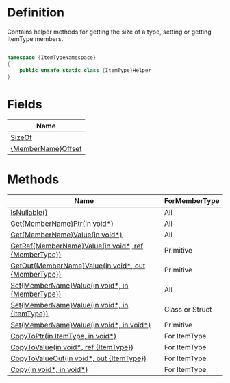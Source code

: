 # Definition
Contains helper methods for getting the size of a type, setting or getting ItemType members.

```C#

namespace {ItemTypeNamespace}
{
    public unsafe static class {ItemType}Helper
}

```

# Fields

| Name |
| ------------- |
| [SizeOf](https://github.com/SoftStoneDevelop/StackMemoryCollections/blob/main/Documentation/Helper/SizeOf.md)  |
| [{MemberName}Offset](https://github.com/SoftStoneDevelop/StackMemoryCollections/blob/main/Documentation/Helper/Offset.md)  |

# Methods

| Name | ForMemberType |
| ------------- | ------------- |
| [IsNullable()](https://github.com/SoftStoneDevelop/StackMemoryCollections/blob/main/Documentation/Wrapper/GetValue.md)  | All |
| [Get{MemberName}Ptr(in void*)](https://github.com/SoftStoneDevelop/StackMemoryCollections/blob/main/Documentation/Helper/GetPtr.md)  | All |
| [Get{MemberName}Value(in void*)](https://github.com/SoftStoneDevelop/StackMemoryCollections/blob/main/Documentation/Helper/GetValue.md)  | All |
| [GetRef{MemberName}Value(in void*, ref {MemberType})](https://github.com/SoftStoneDevelop/StackMemoryCollections/blob/main/Documentation/Helper/GetRef.md)  | Primitive |
| [GetOut{MemberName}Value(in void*, out {MemberType})](https://github.com/SoftStoneDevelop/StackMemoryCollections/blob/main/Documentation/Helper/GetOut.md)  | Primitive |
| [Set{MemberName}Value(in void*, in {MemberType})](https://github.com/SoftStoneDevelop/StackMemoryCollections/blob/main/Documentation/Helper/SetInValue.md)  | All |
| [Set{MemberName}Value(in void*, in {ItemType})](https://github.com/SoftStoneDevelop/StackMemoryCollections/blob/main/Documentation/Helper/SetValueFromRoot.md)  | Class or Struct |
| [Set{MemberName}Value(in void*, in void*)](https://github.com/SoftStoneDevelop/StackMemoryCollections/blob/main/Documentation/Helper/SetInPtr.md)  | Primitive |
| [CopyToPtr(in ItemType, in void*)](https://github.com/SoftStoneDevelop/StackMemoryCollections/blob/main/Documentation/Helper/CopyToPtr.md)  | For ItemType |
| [CopyToValue(in void*, ref {ItemType})](https://github.com/SoftStoneDevelop/StackMemoryCollections/blob/main/Documentation/Helper/CopyToValue.md)  | For ItemType |
| [CopyToValueOut(in void*, out {ItemType})](https://github.com/SoftStoneDevelop/StackMemoryCollections/blob/main/Documentation/Helper/CopyToValueOut.md)  | For ItemType |
| [Copy(in void*, in void*)](https://github.com/SoftStoneDevelop/StackMemoryCollections/blob/main/Documentation/Helper/CopyToValueOut.md)  | For ItemType |
